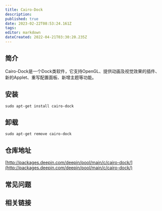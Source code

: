 ```yaml
---
title: Cairo-Dock
description: 
published: true
date: 2023-02-22T08:53:24.161Z
tags: 
editor: markdown
dateCreated: 2022-04-21T03:30:20.235Z
---
```


## 简介

Cairo-Dock是一个Dock类软件，它支持OpenGL、提供动画及视觉效果的插件、新的Applet、重写配置面板、新增主题等功能。

## 安装

`sudo apt-get install cairo-dock`

## 卸载

`sudo apt-get remove cairo-dock`

## 仓库地址

[http://packages.deepin.com/deepin/pool/main/c/cairo-dock/](http://packages.deepin.com/deepin/pool/main/c/cairo-dock/)

## 常见问题

## 相关链接
